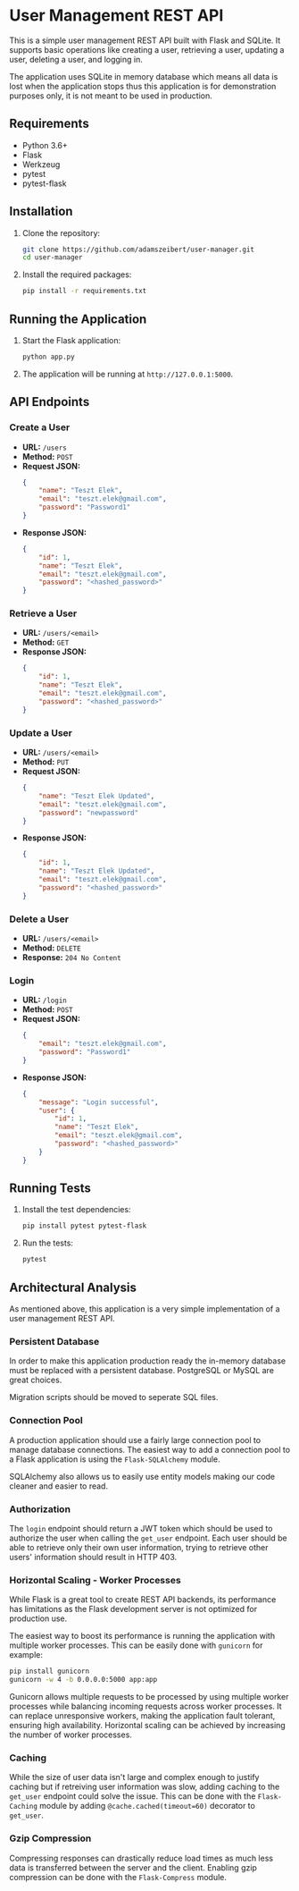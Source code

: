 # User Management REST API

This is a simple user management REST API built with Flask and SQLite. It supports basic operations like creating a user, retrieving a user, updating a user, deleting a user, and logging in.

The application uses SQLite in memory database which means all data is lost when the application stops thus this application is for demonstration purposes only, it is not meant to be used in production. 

## Requirements

- Python 3.6+
- Flask
- Werkzeug
- pytest
- pytest-flask

## Installation

1. Clone the repository:
    ```sh
    git clone https://github.com/adamszeibert/user-manager.git
    cd user-manager
    ```

2. Install the required packages:
    ```sh
    pip install -r requirements.txt
    ```

## Running the Application

1. Start the Flask application:
    ```sh
    python app.py
    ```

2. The application will be running at `http://127.0.0.1:5000`.

## API Endpoints

### Create a User

- **URL:** `/users`
- **Method:** `POST`
- **Request JSON:**
    ```json
    {
        "name": "Teszt Elek",
        "email": "teszt.elek@gmail.com",
        "password": "Password1"
    }
    ```
- **Response JSON:**
    ```json
    {
        "id": 1,
        "name": "Teszt Elek",
        "email": "teszt.elek@gmail.com",
        "password": "<hashed_password>"
    }
    ```

### Retrieve a User

- **URL:** `/users/<email>`
- **Method:** `GET`
- **Response JSON:**
    ```json
    {
        "id": 1,
        "name": "Teszt Elek",
        "email": "teszt.elek@gmail.com",
        "password": "<hashed_password>"
    }
    ```

### Update a User

- **URL:** `/users/<email>`
- **Method:** `PUT`
- **Request JSON:**
    ```json
    {
        "name": "Teszt Elek Updated",
        "email": "teszt.elek@gmail.com",
        "password": "newpassword"
    }
    ```
- **Response JSON:**
    ```json
    {
        "id": 1,
        "name": "Teszt Elek Updated",
        "email": "teszt.elek@gmail.com",
        "password": "<hashed_password>"
    }
    ```

### Delete a User

- **URL:** `/users/<email>`
- **Method:** `DELETE`
- **Response:** `204 No Content`

### Login

- **URL:** `/login`
- **Method:** `POST`
- **Request JSON:**
    ```json
    {
        "email": "teszt.elek@gmail.com",
        "password": "Password1"
    }
    ```
- **Response JSON:**
    ```json
    {
        "message": "Login successful",
        "user": {
            "id": 1,
            "name": "Teszt Elek",
            "email": "teszt.elek@gmail.com",
            "password": "<hashed_password>"
        }
    }
    ```

## Running Tests

1. Install the test dependencies:
    ```sh
    pip install pytest pytest-flask
    ```

2. Run the tests:
    ```sh
    pytest
    ```

## Architectural Analysis

As mentioned above, this application is a very simple implementation of a user management REST API. 

### Persistent Database

In order to make this application production ready the in-memory database must be replaced with a persistent database. PostgreSQL or MySQL are great choices.

Migration scripts should be moved to seperate SQL files.

### Connection Pool

A production application should use a fairly large connection pool to manage database connections. The easiest way to add a connection pool to a Flask application is using the `Flask-SQLAlchemy` module.

SQLAlchemy also allows us to easily use entity models making our code cleaner and easier to read.

### Authorization

The `login` endpoint should return a JWT token which should be used to authorize the user when calling the `get_user` endpoint. Each user should be able to retrieve only their own user information, trying to retrieve other users' information should result in HTTP 403. 

### Horizontal Scaling - Worker Processes

While Flask is a great tool to create REST API backends, its performance has limitations as the Flask development server is not optimized for production use.

The easiest way to boost its performance is running the application with multiple worker processes. This can be easily done with `gunicorn` for example:

```sh
pip install gunicorn
gunicorn -w 4 -b 0.0.0.0:5000 app:app
```

Gunicorn allows multiple requests to be processed by using multiple worker processes while balancing incoming requests across worker processes. It can replace unresponsive workers, making the application fault tolerant, ensuring high availability. Horizontal scaling can be achieved by increasing the number of worker processes.

### Caching

While the size of user data isn't large and complex enough to justify caching but if retreiving user information was slow, adding caching to the `get_user` endpoint could solve the issue. This can be done with the `Flask-Caching` module by adding `@cache.cached(timeout=60)` decorator to `get_user`.

### Gzip Compression

Compressing responses can drastically reduce load times as much less data is transferred between the server and the client. Enabling gzip compression can be done with the `Flask-Compress` module.